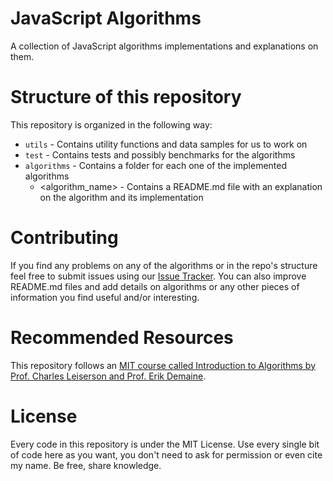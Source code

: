 # JavaScript Algorithms

A collection of JavaScript algorithms implementations and explanations on them.


# Structure of this repository

This repository is organized in the following way:
* `utils` - Contains utility functions and data samples for us to work on
* `test` - Contains tests and possibly benchmarks for the algorithms
* `algorithms` - Contains a folder for each one of the implemented algorithms
    * <algorithm_name> - Contains a README.md file with an explanation on the algorithm and its implementation


# Contributing

If you find any problems on any of the algorithms or in the repo's structure feel free to submit issues using our [Issue Tracker](https://github.com/lucasfcosta/javascript-algorithms/issues).
You can also improve README.md files and add details on algorithms or any other pieces of information you find useful and/or interesting.


# Recommended Resources

This repository follows an [MIT course called Introduction to Algorithms by Prof. Charles Leiserson and Prof. Erik Demaine](http://ocw.mit.edu/courses/electrical-engineering-and-computer-science/6-046j-introduction-to-algorithms-sma-5503-fall-2005/).


# License

Every code in this repository is under the MIT License.
Use every single bit of code here as you want, you don't need to ask for permission or even cite my name.
Be free, share knowledge.
